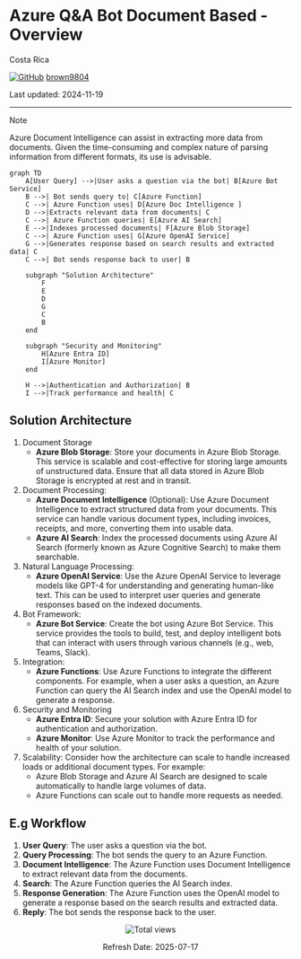 # Azure Q&A Bot Document Based - Overview

Costa Rica

[![GitHub](https://img.shields.io/badge/--181717?logo=github&logoColor=ffffff)](https://github.com/)
[brown9804](https://github.com/brown9804)

Last updated: 2024-11-19

------------------------------------------


> [!NOTE]
>  Azure Document Intelligence can assist in extracting more data from documents. Given the time-consuming and complex nature of parsing information from different formats, its use is advisable.

```mermaid
graph TD
    A[User Query] -->|User asks a question via the bot| B[Azure Bot Service]
    B -->| Bot sends query to| C[Azure Function]
    C -->| Azure Function uses| D[Azure Doc Intelligence ]
    D -->|Extracts relevant data from documents| C
    C -->| Azure Function queries| E[Azure AI Search]
    E -->|Indexes processed documents| F[Azure Blob Storage]
    C -->| Azure Function uses| G[Azure OpenAI Service]
    G -->|Generates response based on search results and extracted data| C
    C -->| Bot sends response back to user| B

    subgraph "Solution Architecture"
        F
        E
        D
        G
        C
        B
    end

    subgraph "Security and Monitoring"
        H[Azure Entra ID]
        I[Azure Monitor]
    end

    H -->|Authentication and Authorization| B
    I -->|Track performance and health| C
```

## Solution Architecture 

1. Document Storage
    - **Azure Blob Storage**: Store your documents in Azure Blob Storage. This service is scalable and cost-effective for storing large amounts of unstructured data. Ensure that all data stored in Azure Blob Storage is encrypted at rest and in transit.
3. Document Processing:
    - **Azure Document Intelligence** (Optional): Use Azure Document Intelligence to extract structured data from your documents. This service can handle various document types, including invoices, receipts, and more, converting them into usable data.
    - **Azure AI Search**: Index the processed documents using Azure AI Search (formerly known as Azure Cognitive Search) to make them searchable.
4. Natural Language Processing:
    - **Azure OpenAI Service**: Use the Azure OpenAI Service to leverage models like GPT-4 for understanding and generating human-like text. This can be used to interpret user queries and generate responses based on the indexed documents.
5. Bot Framework:
    - **Azure Bot Service**: Create the bot using Azure Bot Service. This service provides the tools to build, test, and deploy intelligent bots that can interact with users through various channels (e.g., web, Teams, Slack).
6. Integration:
    - **Azure Functions**: Use Azure Functions to integrate the different components. For example, when a user asks a question, an Azure Function can query the AI Search index and use the OpenAI model to generate a response.
7. Security and Monitoring
    - **Azure Entra ID**: Secure your solution with Azure Entra ID for authentication and authorization.
    - **Azure Monitor**: Use Azure Monitor to track the performance and health of your solution.
8. Scalability: Consider how the architecture can scale to handle increased loads or additional document types. For example:
    - Azure Blob Storage and Azure AI Search are designed to scale automatically to handle large volumes of data.
    - Azure Functions can scale out to handle more requests as needed.
    
## E.g Workflow 
1. **User Query**: The user asks a question via the bot.
2. **Query Processing**: The bot sends the query to an Azure Function.
3. **Document Intelligence**: The Azure Function uses Document Intelligence to extract relevant data from the documents.
4. **Search**: The Azure Function queries the AI Search index.
5. **Response Generation**: The Azure Function uses the OpenAI model to generate a response based on the search results and extracted data.
6. **Reply**: The bot sends the response back to the user.

<!-- START BADGE -->
<div align="center">
  <img src="https://img.shields.io/badge/Total%20views-354-limegreen" alt="Total views">
  <p>Refresh Date: 2025-07-17</p>
</div>
<!-- END BADGE -->
